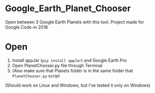 # Google_Earth_Planet_Chooser
Open between 3 Google Earth Planets with this tool. Project made for Google Code-in 2018

# Open

1. Install appJar (```pip install appJar```) and Google Earth Pro
2. Open PlanetChooser.py file through Terminal
3. (Also make sure that Planets folder is in the same folder that ```PlanetChooser.py``` script

(Should work on Linux and Windows, but I've tested it only on Windows)
